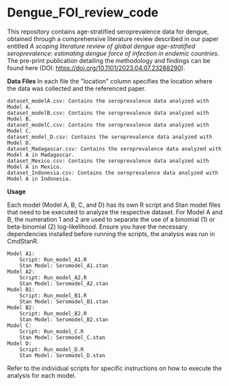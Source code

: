 # Dengue_FOI_review_code

This repository contains age-stratified seroprevalence data for dengue, obtained through a comprehensive literature review described in our paper entitled _A scoping literature review of global dengue age-stratified seroprevalence: estimating dengue force of infection in endemic countries_. The pre-print publication detailing the methodology and findings can be found here (DOI: https://doi.org/10.1101/2023.04.07.23288290).

**Data Files**
In each file the "location" column specifies the location where the data was collected and the referenced paper.

    dataset_modelA.csv: Contains the seroprevalence data analyzed with Model A.
    dataset_modelB.csv: Contains the seroprevalence data analyzed with Model B. 
    dataset_modelC.csv: Contains the seroprevalence data analyzed with Model C. 
    dataset_model_D.csv: Contains the seroprevalence data analyzed with Model D. 
    dataset_Madagascar.csv: Contains the seroprevalence data analyzed with Model A in Madagascar.
    dataset_Mexico.csv: Contains the seroprevalence data analyzed with Model A in Mexico.
    dataset_Indonesia.csv: Contains the seroprevalence data analyzed with Model A in Indonesia.

**Usage**

Each model (Model A, B, C, and D) has its own R script and Stan model files that need to be executed to analyze the respective dataset. For Model A and B, the numeration 1 and 2 are used to separate the use of a binomial (1) or beta-binomial (2) log-likelihood. Ensure you have the necessary dependencies installed before running the scripts, the analysis was run in CmdStanR.

    Model A1:
        Script: Run_model_A1.R
        Stan Model: Seromodel_A1.stan
    Model A2:
        Script: Run_model_A2.R
        Stan Model: Seromodel_A2.stan
    Model B1:
        Script: Run_model_B1.R
        Stan Model: Seromodel_B1.stan
    Model B2:
        Script: Run_model_B2.R
        Stan Model: Seromodel_B2.stan
    Model C:
        Script: Run_model_C.R
        Stan Model: Seromodel_C.stan
    Model D:
        Script: Run_model_D.R
        Stan Model: Seromodel_D.stan

Refer to the individual scripts for specific instructions on how to execute the analysis for each model.
